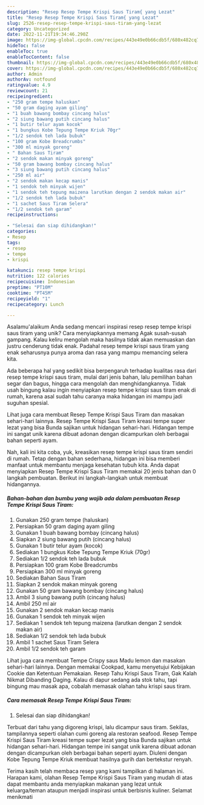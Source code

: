```yaml
---
description: "Resep Resep Tempe Krispi Saus Tiram{ yang Lezat"
title: "Resep Resep Tempe Krispi Saus Tiram{ yang Lezat"
slug: 2526-resep-resep-tempe-krispi-saus-tiram-yang-lezat
category: Uncategorized
date: 2022-11-21T19:34:46.290Z
image: https://img-global.cpcdn.com/recipes/443e49e0b66cdb5f/680x482cq70/resep-tempe-krispi-saus-tiram-foto-resep-utama.jpg
hideToc: false
enableToc: true
enableTocContent: false
thumbnail: https://img-global.cpcdn.com/recipes/443e49e0b66cdb5f/680x482cq70/resep-tempe-krispi-saus-tiram-foto-resep-utama.jpg
cover: https://img-global.cpcdn.com/recipes/443e49e0b66cdb5f/680x482cq70/resep-tempe-krispi-saus-tiram-foto-resep-utama.jpg
author: Admin
authorAv: notfound
ratingvalue: 4.9
reviewcount: 21
recipeingredient:
- "250 gram tempe haluskan"
- "50 gram daging ayam giling"
- "1 buah bawang bombay cincang halus"
- "2 siung bawang putih cincang halus"
- "1 butir telur ayam kocok"
- "1 bungkus Kobe Tepung Tempe Kriuk 70gr"
- "1/2 sendok teh lada bubuk"
- "100 gram Kobe Breadcrumbs"
- "300 ml minyak goreng"
- " Bahan Saus Tiram"
- "2 sendok makan minyak goreng"
- "50 gram bawang bombay cincang halus"
- "3 siung bawang putih cincang halus"
- "250 ml air"
- "2 sendok makan kecap manis"
- "1 sendok teh minyak wijen"
- "1 sendok teh tepung maizena larutkan dengan 2 sendok makan air"
- "1/2 sendok teh lada bubuk"
- "1 sachet Saus Tiram Selera"
- "1/2 sendok teh garam"
recipeinstructions:

- "Selesai dan siap dihidangkan!"
categories:
- Resep
tags:
- resep
- tempe
- krispi

katakunci: resep tempe krispi 
nutrition: 122 calories
recipecuisine: Indonesian
preptime: "PT10M"
cooktime: "PT45M"
recipeyield: "1"
recipecategory: Lunch

---
```



Asalamu'alaikum Anda sedang mencari inspirasi resep resep tempe krispi saus tiram yang unik? Cara menyiapkannya memang Agak susah-susah gampang. Kalau keliru mengolah maka hasilnya tidak akan memuaskan dan justru cenderung tidak enak. Padahal resep tempe krispi saus tiram yang enak seharusnya punya aroma dan rasa yang mampu memancing selera kita.


Ada beberapa hal yang sedikit bisa berpengaruh terhadap kualitas rasa dari resep tempe krispi saus tiram, mulai dari jenis bahan, lalu pemilihan bahan segar dan bagus, hingga cara mengolah dan menghidangkannya. Tidak usah bingung kalau ingin menyiapkan resep tempe krispi saus tiram enak di rumah, karena asal sudah tahu caranya maka hidangan ini mampu jadi suguhan spesial.

Lihat juga cara membuat Resep Tempe Krispi Saus Tiram dan masakan sehari-hari lainnya. Resep Tempe Krispi Saus Tiram kreasi tempe super lezat yang bisa Bunda sajikan untuk hidangan sehari-hari. Hidangan tempe ini sangat unik karena dibuat adonan dengan dicampurkan oleh berbagai bahan seperti ayam.


Nah, kali ini kita coba, yuk, kreasikan resep tempe krispi saus tiram sendiri di rumah. Tetap dengan bahan sederhana, hidangan ini bisa memberi manfaat untuk membantu menjaga kesehatan tubuh kita. Anda dapat menyiapkan Resep Tempe Krispi Saus Tiram memakai 20 jenis bahan dan 0 langkah pembuatan. Berikut ini langkah-langkah untuk membuat hidangannya.

<!--inarticleads1-->

##### Bahan-bahan dan bumbu yang wajib ada dalam pembuatan Resep Tempe Krispi Saus Tiram:

1. Gunakan 250 gram tempe (haluskan)
1. Persiapkan 50 gram daging ayam giling
1. Gunakan 1 buah bawang bombay (cincang halus)
1. Siapkan 2 siung bawang putih (cincang halus)
1. Gunakan 1 butir telur ayam (kocok)
1. Sediakan 1 bungkus Kobe Tepung Tempe Kriuk (70gr)
1. Sediakan 1/2 sendok teh lada bubuk
1. Persiapkan 100 gram Kobe Breadcrumbs
1. Persiapkan 300 ml minyak goreng
1. Sediakan  Bahan Saus Tiram
1. Siapkan 2 sendok makan minyak goreng
1. Gunakan 50 gram bawang bombay (cincang halus)
1. Ambil 3 siung bawang putih (cincang halus)
1. Ambil 250 ml air
1. Gunakan 2 sendok makan kecap manis
1. Gunakan 1 sendok teh minyak wijen
1. Sediakan 1 sendok teh tepung maizena (larutkan dengan 2 sendok makan air)
1. Sediakan 1/2 sendok teh lada bubuk
1. Ambil 1 sachet Saus Tiram Selera
1. Ambil 1/2 sendok teh garam


Lihat juga cara membuat Tempe Crispy saus Madu lemon dan masakan sehari-hari lainnya. Dengan memakai Cookpad, kamu menyetujui Kebijakan Cookie dan Ketentuan Pemakaian. Resep Tahu Krispi Saus Tiram, Gak Kalah Nikmat Dibanding Daging. Kalau di dapur sedang ada stok tahu, tapi bingung mau masak apa, cobalah memasak olahan tahu krispi saus tiram. 

<!--inarticleads2-->

##### Cara memasak Resep Tempe Krispi Saus Tiram:


1. Selesai dan siap dihidangkan!

Terbuat dari tahu yang digoreng krispi, lalu dicampur saus tiram. Sekilas, tampilannya seperti olahan cumi goreng ala restoran seafood. Resep Tempe Krispi Saus Tiram kreasi tempe super lezat yang bisa Bunda sajikan untuk hidangan sehari-hari. Hidangan tempe ini sangat unik karena dibuat adonan dengan dicampurkan oleh berbagai bahan seperti ayam. Diuleni dengan Kobe Tepung Tempe Kriuk membuat hasilnya gurih dan bertekstur renyah. 

Terima kasih telah membaca resep yang kami tampilkan di halaman ini. Harapan kami, olahan Resep Tempe Krispi Saus Tiram yang mudah di atas dapat membantu anda menyiapkan makanan yang lezat untuk keluarga/teman ataupun menjadi inspirasi untuk berbisnis kuliner. Selamat menikmati
